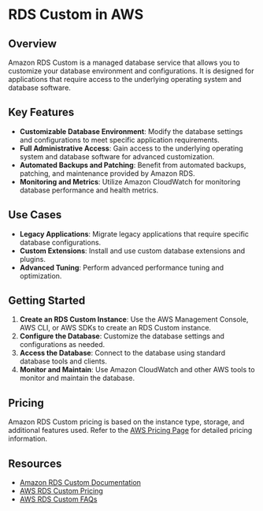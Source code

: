 # RDS Custom in AWS

## Overview
Amazon RDS Custom is a managed database service that allows you to customize your database environment and configurations. It is designed for applications that require access to the underlying operating system and database software.

## Key Features
- **Customizable Database Environment**: Modify the database settings and configurations to meet specific application requirements.
- **Full Administrative Access**: Gain access to the underlying operating system and database software for advanced customization.
- **Automated Backups and Patching**: Benefit from automated backups, patching, and maintenance provided by Amazon RDS.
- **Monitoring and Metrics**: Utilize Amazon CloudWatch for monitoring database performance and health metrics.

## Use Cases
- **Legacy Applications**: Migrate legacy applications that require specific database configurations.
- **Custom Extensions**: Install and use custom database extensions and plugins.
- **Advanced Tuning**: Perform advanced performance tuning and optimization.

## Getting Started
1. **Create an RDS Custom Instance**: Use the AWS Management Console, AWS CLI, or AWS SDKs to create an RDS Custom instance.
2. **Configure the Database**: Customize the database settings and configurations as needed.
3. **Access the Database**: Connect to the database using standard database tools and clients.
4. **Monitor and Maintain**: Use Amazon CloudWatch and other AWS tools to monitor and maintain the database.

## Pricing
Amazon RDS Custom pricing is based on the instance type, storage, and additional features used. Refer to the [AWS Pricing Page](https://aws.amazon.com/rds/custom/pricing/) for detailed pricing information.

## Resources
- [Amazon RDS Custom Documentation](https://docs.aws.amazon.com/AmazonRDS/latest/UserGuide/custom.html)
- [AWS RDS Custom Pricing](https://aws.amazon.com/rds/custom/pricing/)
- [AWS RDS Custom FAQs](https://aws.amazon.com/rds/custom/faqs/)
